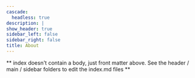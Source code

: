```yaml
---
cascade:
  headless: true
description: |
show_header: true
sidebar_left: false
sidebar_right: false
title: About
---
```


** index doesn't contain a body, just front matter above.
See the header / main / sidebar folders to edit the index.md files **
